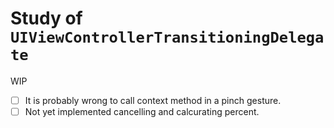 Study of `UIViewControllerTransitioningDelegate`
======

WIP

- [ ] It is probably wrong to call context method in a pinch gesture.
- [ ] Not yet implemented cancelling and calcurating percent.

